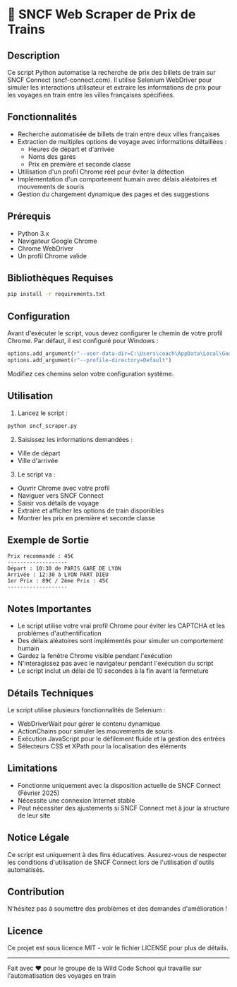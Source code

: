 # 🚅 SNCF Web Scraper de Prix de Trains 

## Description

Ce script Python automatise la recherche de prix des billets de train sur SNCF Connect (sncf-connect.com). Il utilise Selenium WebDriver pour simuler les interactions utilisateur et extraire les informations de prix pour les voyages en train entre les villes françaises spécifiées.

## Fonctionnalités

- Recherche automatisée de billets de train entre deux villes françaises
- Extraction de multiples options de voyage avec informations détaillées :
  - Heures de départ et d'arrivée
  - Noms des gares
  - Prix en première et seconde classe
- Utilisation d'un profil Chrome réel pour éviter la détection
- Implémentation d'un comportement humain avec délais aléatoires et mouvements de souris
- Gestion du chargement dynamique des pages et des suggestions

## Prérequis

- Python 3.x
- Navigateur Google Chrome
- Chrome WebDriver
- Un profil Chrome valide

## Bibliothèques Requises

```bash
pip install -r requirements.txt
```

## Configuration

Avant d'exécuter le script, vous devez configurer le chemin de votre profil Chrome. Par défaut, il est configuré pour Windows :

```python
options.add_argument(r"--user-data-dir=C:\Users\coach\AppData\Local\Google\Chrome\User Data")
options.add_argument(r"--profile-directory=Default")
```

Modifiez ces chemins selon votre configuration système.

## Utilisation

1. Lancez le script :
```bash
python sncf_scraper.py
```

2. Saisissez les informations demandées :
- Ville de départ
- Ville d'arrivée

3. Le script va :
- Ouvrir Chrome avec votre profil
- Naviguer vers SNCF Connect
- Saisir vos détails de voyage
- Extraire et afficher les options de train disponibles
- Montrer les prix en première et seconde classe

## Exemple de Sortie

```
Prix recommandé : 45€
-------------------
Départ : 10:30 de PARIS GARE DE LYON
Arrivée : 12:30 à LYON PART DIEU
1er Prix : 89€ / 2ème Prix : 45€
-------------------
```

## Notes Importantes

- Le script utilise votre vrai profil Chrome pour éviter les CAPTCHA et les problèmes d'authentification
- Des délais aléatoires sont implémentés pour simuler un comportement humain
- Gardez la fenêtre Chrome visible pendant l'exécution
- N'interagissez pas avec le navigateur pendant l'exécution du script
- Le script inclut un délai de 10 secondes à la fin avant la fermeture

## Détails Techniques

Le script utilise plusieurs fonctionnalités de Selenium :
- WebDriverWait pour gérer le contenu dynamique
- ActionChains pour simuler les mouvements de souris
- Exécution JavaScript pour le défilement fluide et la gestion des entrées
- Sélecteurs CSS et XPath pour la localisation des éléments

## Limitations

- Fonctionne uniquement avec la disposition actuelle de SNCF Connect (Février 2025)
- Nécessite une connexion Internet stable
- Peut nécessiter des ajustements si SNCF Connect met à jour la structure de leur site

## Notice Légale

Ce script est uniquement à des fins éducatives. Assurez-vous de respecter les conditions d'utilisation de SNCF Connect lors de l'utilisation d'outils automatisés.

## Contribution

N'hésitez pas à soumettre des problèmes et des demandes d'amélioration !

## Licence

Ce projet est sous licence MIT - voir le fichier LICENSE pour plus de détails.

---
Fait avec ❤️ pour le groupe de la Wild Code School qui travaille sur l'automatisation des voyages en train
